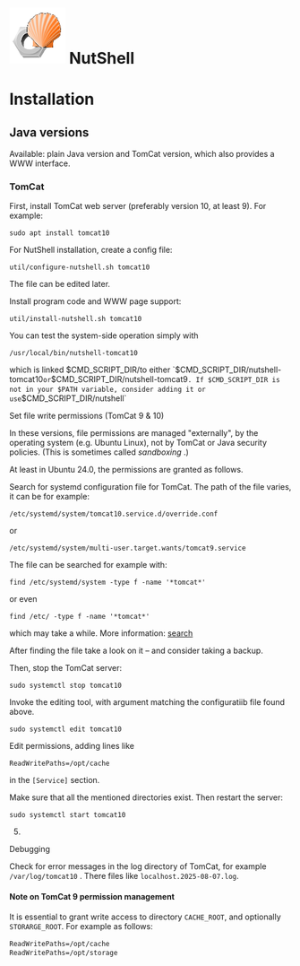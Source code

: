 # ![NutShell cover](./img/nutshell-logo-small.png) NutShell

# Installation

## Java versions

Available: plain Java version and TomCat version, which also provides a WWW interface.

### TomCat

First, install TomCat web server (preferably version 10, at least 9). For example:
```
sudo apt install tomcat10
```

For NutShell installation, create a config file:
```
util/configure-nutshell.sh tomcat10
```
The file can be edited later.

Install program code and WWW page support:
```
util/install-nutshell.sh tomcat10
```

You can test the system-side operation simply with 
```
/usr/local/bin/nutshell-tomcat10
```
which is linked $CMD_SCRIPT_DIR/to either `$CMD_SCRIPT_DIR/nutshell-tomcat10` or `$CMD_SCRIPT_DIR/nutshell-tomcat9` .
If $CMD_SCRIPT_DIR is not in your $PATH variable, consider adding it or use `$CMD_SCRIPT_DIR/nutshell` 


Set file write permissions (TomCat 9 & 10)

In these versions, file permissions are managed "externally", by the operating system (e.g. Ubuntu Linux),
not by TomCat or Java security policies. (This is sometimes called *sandboxing* .)

At least in Ubuntu 24.0, the permissions are granted as follows.

Search for systemd configuration file for TomCat.
The path of the file varies, it can be for example:
```
/etc/systemd/system/tomcat10.service.d/override.conf
```
or 
```
/etc/systemd/system/multi-user.target.wants/tomcat9.service
```

The file can be searched for example with:
```
find /etc/systemd/system -type f -name '*tomcat*'
```
or even
```
find /etc/ -type f -name '*tomcat*'
```
which may take a while. More information: [search](https://www.google.com/search?q=how+to+grant+tomcat+write+access)


After finding the file take a look on it – and consider taking a backup.

Then, stop the TomCat server:
```
sudo systemctl stop tomcat10
```

Invoke the editing tool, with argument matching the configuratiib file found above.
```
sudo systemctl edit tomcat10
```

Edit permissions, adding lines like
```
ReadWritePaths=/opt/cache
```
in the `[Service]` section.

Make sure that all the mentioned directories exist. Then restart the server:
```
sudo systemctl start tomcat10
```


5.
Debugging

Check for error messages in the log directory of TomCat, for example ``/var/log/tomcat10`` .
There files like ``localhost.2025-08-07.log``.



#### Note on TomCat 9 permission management




It is essential to grant write access to directory `CACHE_ROOT`, and optionally `STORARGE_ROOT`. For example as follows:
```
ReadWritePaths=/opt/cache
ReadWritePaths=/opt/storage
```




